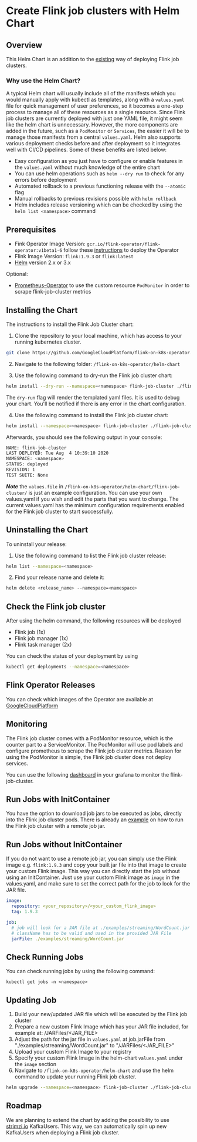 # Create Flink job clusters with Helm Chart

## Overview

This Helm Chart is an addition to the [existing](https://github.com/GoogleCloudPlatform/flink-on-k8s-operator/tree/master/config/samples) way of deploying Flink job clusters.

### Why use the Helm Chart?
A typical Helm chart will usually include all of the manifests which you would manually apply with kubectl as templates, along with a ```values.yaml``` file for quick management of user preferences, so it becomes a one-step process to manage all of these resources as a single resource. Since Flink job clusters are currently deployed with just one YAML file, it might seem like the helm chart is unnecessary. However, the more components are added in the future, such as a ```PodMonitor``` or ```Services```, the easier it will be to manage those manifests from a central ```values.yaml```. Helm also supports various deployment checks before and after deployment so it integrates well with CI/CD pipelines. Some of these benefits are listed below:

- Easy configuration as you just have to configure or enable features in the ```values.yaml``` without much knowledge of the entire chart
- You can use helm operations such as ```helm --dry run``` to check for any errors before deployment
- Automated rollback to a previous functioning release with the ```--atomic``` flag
- Manual rollbacks to previous revisions possible with ```helm rollback```
- Helm includes release versioning which can be checked by using the ```helm list <namespace>``` command

## Prerequisites


- Fink Operator Image Version:  ```gcr.io/flink-operator/flink-operator:v1beta1-6``` follow these [instructions](https://github.com/GoogleCloudPlatform/flink-on-k8s-operator/tree/master/helm-chart/flink-operator) to deploy the Operator
- Flink Image Version: ```flink:1.9.3``` or ```flink:latest```
- [Helm](https://helm.sh/docs/helm/helm_install/) version 2.x or 3.x

Optional:
- [Prometheus-Operator](https://github.com/GoogleCloudPlatform/flink-on-k8s-operator/blob/master/docs/user_guide.md#monitoring-with-prometheus) to use the custom resource ```PodMonitor``` in order to scrape flink-job-cluster metrics


## Installing the Chart

The instructions to install the Flink Job Cluster chart:

1. Clone the repository to your local machine, which has access to your running kubernetes cluster.
  ```bash
  git clone https://github.com/GoogleCloudPlatform/flink-on-k8s-operator.git
  ```
2. Navigate to the following folder: ```/flink-on-k8s-operator/helm-chart```

3. Use the following command to dry-run the Flink job cluster chart:
  ```bash
  helm install --dry-run --namespace=<namespace> flink-job-cluster ./flink-job-cluster -f ./flink-job-cluster/values.yaml
  ```
  The ```dry-run``` flag will render the templated yaml files. It is used to debug your chart. You'll be notified if there is any error in the chart configuration.

4. Use the following command to install the Flink job cluster chart:
  ```bash
  helm install --namespace=<namespace> flink-job-cluster ./flink-job-cluster -f ./flink-job-cluster/values.yaml
  ```

  Afterwards, you should see the following output in your console:
  ```bash
  NAME: flink-job-cluster
  LAST DEPLOYED: Tue Aug  4 10:39:10 2020
  NAMESPACE: <namespace>
  STATUS: deployed
  REVISION: 1
  TEST SUITE: None
  ```
***Note*** the ```values.file``` in ```/flink-on-k8s-operator/helm-chart/flink-job-cluster/``` is just an example configuration. You can use your own values.yaml if you wish and edit the parts that you want to change. The current values.yaml has the minimum configuration requirements enabled for the Flink job cluster to start successfully.

## Uninstalling the Chart

To uninstall your release:

1. Use the following command to list the Flink job cluster release:
  ```bash
  helm list --namespace=<namespace>
  ```
2. Find your release name and delete it:
  ```bash
  helm delete <release_name> --namespace=<namespace>
  ```

## Check the Flink job cluster

After using the helm command, the following resources will be deployed

- Flink job (1x)
- Flink job manager (1x)
- Flink task manager (2x)

You can check the status of your deployment by using
```bash
kubectl get deployments --namespace=<namespace>
```

## Flink Operator Releases

You can check which images of the Operator are available at [GoogleCloudPlatform](https://console.cloud.google.com/gcr/images/flink-operator/GLOBAL/flink-operator?gcrImageListsize=30)

## Monitoring

The Flink job cluster comes with a PodMonitor resource, which is the counter part to a ServiceMonitor.
The PodMonitor will use pod labels and configure prometheus to scrape the Flink job cluster metrics. Reason for using the PodMonitor is simple, the Flink job cluster does not deploy services.

You can use the following [dashboard](https://grafana.com/grafana/dashboards/10369) in your grafana to monitor the flink-job-cluster.

## Run Jobs with InitContainer

You have the option to download job jars to be executed as jobs, directly into the Flink job cluster pods.
There is already an [example](https://github.com/GoogleCloudPlatform/flink-on-k8s-operator/blob/master/config/samples/flinkoperator_v1beta1_remotejobjar.yaml.) on how to run the Flink job cluster with a remote job jar.

## Run Jobs without InitContainer

If you do not want to use a remote job jar, you can simply use the Flink image e.g. ```flink:1.9.3``` and copy your built jar file into that image to create your custom Flink image. This way you can directly start the job without using an InitContainer. Just use your custom Flink image as ```image``` in the values.yaml, and make sure to set the correct path for the job to look for the JAR file.

```yaml
image:
  repository: <your_repository>/<your_custom_flink_image>
  tag: 1.9.3

job:
  # job will look for a JAR file at ./examples/streaming/WordCount.jar and execute it
  # className has to be valid and used in the provided JAR File
  jarFile: ./examples/streaming/WordCount.jar
```

## Check Running Jobs

You can check running jobs by using the following command:

```kubectl get jobs -n <namespace>```

## Updating Job

1. Build your new/updated JAR file which will be executed by the Flink job cluster
2. Prepare a new custom Flink Image which has your JAR file included, for example at: /JARFiles/<JAR_FILE>
3. Adjust the path for the jar file in ```values.yaml``` at job.jarFile from "./examples/streaming/WordCount.jar" to "/JARFiles/<JAR_FILE>"
3. Upload your custom Flink Image to your registry
4. Specify your custom Flink Image in the helm-chart ```values.yaml``` under the ```image``` section
5. Navigate to ```/flink-on-k8s-operator/helm-chart``` and use the helm command to update your running Flink job cluster.
  ```bash
  helm upgrade --namespace=<namespace> flink-job-cluster ./flink-job-cluster -f ./flink-job-cluster/values.yaml
  ```

## Roadmap

We are planning to extend the chart by adding the possibility to use [strimzi.io](https://strimzi.io/) KafkaUsers. This way, we can automatically spin up new KafkaUsers when deploying a Flink job cluster.
